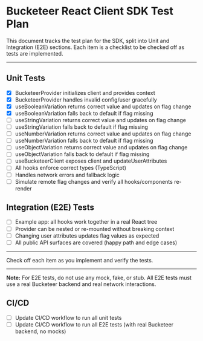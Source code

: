 # Bucketeer React Client SDK Test Plan

This document tracks the test plan for the SDK, split into Unit and Integration (E2E) sections. Each item is a checklist to be checked off as tests are implemented.

---

## Unit Tests

- [x] BucketeerProvider initializes client and provides context
- [x] BucketeerProvider handles invalid config/user gracefully
- [x] useBooleanVariation returns correct value and updates on flag change
- [x] useBooleanVariation falls back to default if flag missing
- [ ] useStringVariation returns correct value and updates on flag change
- [ ] useStringVariation falls back to default if flag missing
- [ ] useNumberVariation returns correct value and updates on flag change
- [ ] useNumberVariation falls back to default if flag missing
- [ ] useObjectVariation returns correct value and updates on flag change
- [ ] useObjectVariation falls back to default if flag missing
- [ ] useBucketeerClient exposes client and updateUserAttributes
- [ ] All hooks enforce correct types (TypeScript)
- [ ] Handles network errors and fallback logic
- [ ] Simulate remote flag changes and verify all hooks/components re-render

## Integration (E2E) Tests

- [ ] Example app: all hooks work together in a real React tree
- [ ] Provider can be nested or re-mounted without breaking context
- [ ] Changing user attributes updates flag values as expected
- [ ] All public API surfaces are covered (happy path and edge cases)

---

Check off each item as you implement and verify the tests.

---

**Note:** For E2E tests, do not use any mock, fake, or stub. All E2E tests must use a real Bucketeer backend and real network interactions.

## CI/CD

- [ ] Update CI/CD workflow to run all unit tests
- [ ] Update CI/CD workflow to run all E2E tests (with real Bucketeer backend, no mocks)
